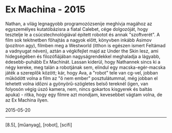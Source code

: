 # Ex Machina - 2015

Nathan, a világ legnagyobb programozózsenije meghívja magához az egyszemélyes kutatóbázisra a fiatal Calebet, cége dolgozóját, hogy tesztelje le a csúcstechnológiával épített robotot és annak "szoftverét". A film sok tekitnetben főhajtás a nagyok előtt, könyvben inkább Asimov (pozitron agy), filmben meg a Westworld (itthon is egészen ismert Feltámad a vadnyugat néven), aztán a végkifejlet majd az Under the Skin lesz, ami hidegségében és filozófiájában nagyságrendekkel meghaladja a lágyabb, édesebb-puhább Ex Machinát. Lassan kiderül, hogy Nathannek sincs ki a négy kereke, meg talán a robotjának sem, elindul egy macska-egér-macska játék a szereplők között; kár, hogy Ava, a "robot" tele van cg-vel, jobban működött volna a film az "ő nem ember" posztulátummal, még jobban el lehetett volna időzni a gyönyörű-szögletes belső tereknél (igen, van folyosón végig úszó kamera, nem, nincs gokartos kisgyerek és baltás apuka) - ritka, hogy egy filmre azt mondjam, kevesebbet vágtam volna, de az Ex Machina ilyen.

2015-05-20 

----

[8.5], [műanyag], [robot], [scifi]
